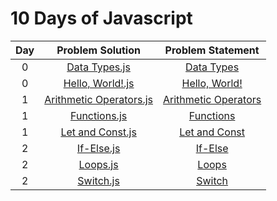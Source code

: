 # 10 Days of Javascript

|Day| Problem Solution			| Problem Statement 		|
|:-:|:-------------------------:|:-------------------------:|
| 0	| [Data Types.js]			| [Data Types]				| 
| 0 | [Hello, World!.js]		| [Hello, World!]			|
| 1 | [Arithmetic Operators.js] | [Arithmetic Operators]	|
| 1 | [Functions.js] 			| [Functions]	 			|
| 1 | [Let and Const.js]		| [Let and Const]			|
| 2 | [If-Else.js]				| [If-Else]					|
| 2 | [Loops.js]				| [Loops]					|
| 2 | [Switch.js]				| [Switch]					|

[Data Types.js]: Day%200/Data%20Types.js
[Data Types]: https://www.hackerrank.com/challenges/js10-data-types/problem

[Hello, World!.js]: Day%200/Hello,%20World!.js
[Hello, World!]: https://www.hackerrank.com/challenges/js10-hello-world/problem

[Arithmetic Operators.js]: Day%201/Arithmetic%20Operators.js
[Arithmetic Operators]: https://www.hackerrank.com/challenges/js10-arithmetic-operators/problem

[Functions.js]: Day%201/Functions.js
[Functions]: https://www.hackerrank.com/challenges/js10-function/problem

[Let and Const.js]: Day%201/Let%20and%20Const.js
[Let and Const]: https://www.hackerrank.com/challenges/js10-let-and-const/problem

[If-Else.js]: Day%202/If-Else.js
[If-Else]: https://www.hackerrank.com/challenges/js10-if-else/problem

[Loops.js]: Day%202/Loops.js
[Loops]: https://www.hackerrank.com/challenges/js10-loops/problem

[Switch.js]: Day%202/Switch.js
[Switch]: https://www.hackerrank.com/challenges/js10-switch/problem

[//]: # (EOF)